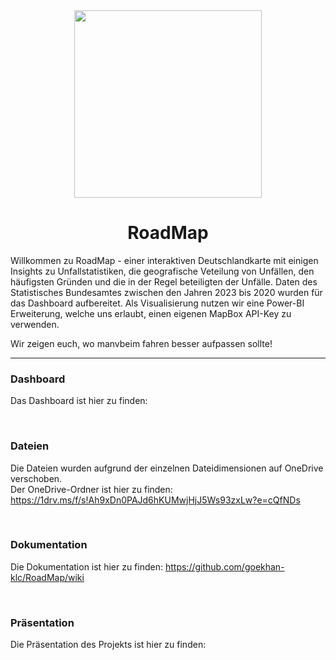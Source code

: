 <div align="center">
  <img src="https://github.com/user-attachments/assets/20538d59-25b2-40e7-ba7a-9a5b1460bfa3" height="300" />

  # RoadMap
</div>

Willkommen zu RoadMap - einer interaktiven Deutschlandkarte mit einigen Insights zu Unfallstatistiken, die geografische Veteilung von Unfällen, den häufigsten Gründen und die in der Regel beteiligten der Unfälle. Daten des Statistisches Bundesamtes zwischen den Jahren 2023 bis 2020 wurden für das Dashboard aufbereitet. Als Visualisierung nutzen wir eine Power-BI Erweiterung, welche uns erlaubt, einen eigenen MapBox API-Key zu verwenden.

Wir zeigen euch, wo manvbeim fahren besser aufpassen sollte!

---

### Dashboard
Das Dashboard ist hier zu finden: 

<br />

### Dateien
Die Dateien wurden aufgrund der einzelnen Dateidimensionen auf OneDrive verschoben. <br />
Der OneDrive-Ordner ist hier zu finden: https://1drv.ms/f/s!Ah9xDn0PAJd6hKUMwjHjJ5Ws93zxLw?e=cQfNDs

<br />

### Dokumentation
Die Dokumentation ist hier zu finden: https://github.com/goekhan-klc/RoadMap/wiki

<br />

### Präsentation
Die Präsentation des Projekts ist hier zu finden:

